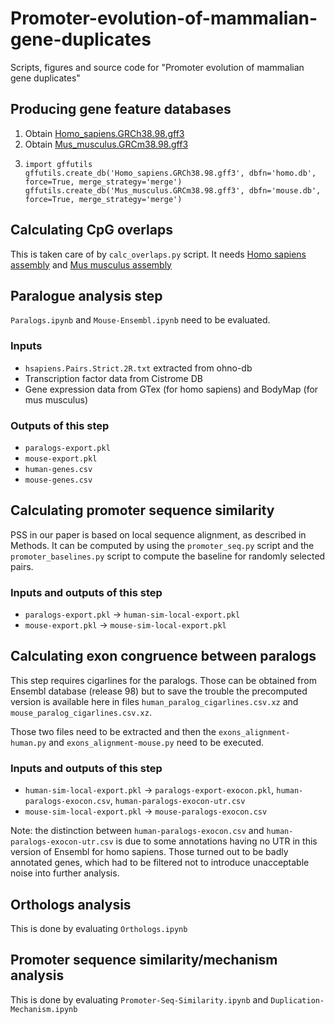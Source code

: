 # Promoter-evolution-of-mammalian-gene-duplicates
Scripts, figures and source code for "Promoter evolution of mammalian gene duplicates"

## Producing gene feature databases
1. Obtain [Homo_sapiens.GRCh38.98.gff3](https://ftp.ensembl.org/pub/release-98/gff3/homo_sapiens/Homo_sapiens.GRCh38.98.chr.gff3.gz)
2. Obtain [Mus_musculus.GRCm38.98.gff3](https://ftp.ensembl.org/pub/release-98/gff3/mus_musculus/Mus_musculus.GRCm38.98.chr.gff3.gz)
3.     import gffutils
       gffutils.create_db('Homo_sapiens.GRCh38.98.gff3', dbfn='homo.db', force=True, merge_strategy='merge')
       gffutils.create_db('Mus_musculus.GRCm38.98.gff3', dbfn='mouse.db', force=True, merge_strategy='merge')
       
## Calculating CpG overlaps 
This is taken care of by `calc_overlaps.py` script. It needs [Homo sapiens assembly](https://ftp.ensembl.org/pub/release-98/fasta/homo_sapiens/dna/Homo_sapiens.GRCh38.dna_sm.primary_assembly.fa.gz) and [Mus musculus assembly](https://ftp.ensembl.org/pub/release-98/fasta/mus_musculus/dna/Mus_musculus.GRCm38.dna_sm.primary_assembly.fa.gz)

## Paralogue analysis step
`Paralogs.ipynb` and `Mouse-Ensembl.ipynb` need to be evaluated.

### Inputs
* `hsapiens.Pairs.Strict.2R.txt` extracted from ohno-db
* Transcription factor data from Cistrome DB
* Gene expression data from GTex (for homo sapiens) and BodyMap (for mus musculus)

### Outputs of this step
* `paralogs-export.pkl`
* `mouse-export.pkl`
* `human-genes.csv`
* `mouse-genes.csv`

## Calculating promoter sequence similarity
PSS in our paper is based on local sequence alignment, as described in Methods. It can be computed by using the `promoter_seq.py` script and the `promoter_baselines.py` script to compute the baseline for randomly selected pairs.

### Inputs and outputs of this step
* `paralogs-export.pkl` -> `human-sim-local-export.pkl`
* `mouse-export.pkl` -> `mouse-sim-local-export.pkl`

## Calculating exon congruence between paralogs
This step requires cigarlines for the paralogs. Those can be obtained from Ensembl database (release 98) but to save the trouble the precomputed version is available here in files `human_paralog_cigarlines.csv.xz` and `mouse_paralog_cigarlines.csv.xz`.

Those two files need to be extracted and then the `exons_alignment-human.py` and `exons_alignment-mouse.py` need to be executed.

### Inputs and outputs of this step
* `human-sim-local-export.pkl` -> `paralogs-export-exocon.pkl`, `human-paralogs-exocon.csv`, `human-paralogs-exocon-utr.csv`
* `mouse-sim-local-export.pkl` -> `mouse-paralogs-exocon.csv`

Note: the distinction between `human-paralogs-exocon.csv` and `human-paralogs-exocon-utr.csv` is due to some annotations having no UTR in this version of Ensembl for homo sapiens. Those turned out to be badly annotated genes, which had to be filtered not to introduce unacceptable noise into further analysis.

## Orthologs analysis
This is done by evaluating `Orthologs.ipynb`

## Promoter sequence similarity/mechanism analysis
This is done by evaluating `Promoter-Seq-Similarity.ipynb` and `Duplication-Mechanism.ipynb`


